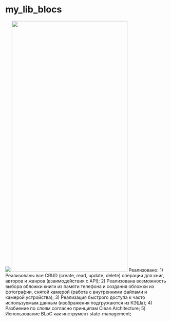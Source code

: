 # my_lib_blocs

<img src="https://github.com/SokolovAndr/my_lib_blocs/blob/master/demonstration.gif"/>
<img src="https://github.com/SokolovAndr/my_lib_blocs/blob/master/demonstration2.gif" width="360" height="780"/>
Реализовано:
1) Реализованы все CRUD (create, read, update, delete) операции для книг, авторов и жанров (взаимодействия с API);
2) Реализована возможность выбора обложки книги из памяти телефона и создания обложки из фотографии, снятой камерой (работа с внутренними файлами и камерой устройства);
3) Реализация быстрого доступа к часто используемым данным (изображения подгружаются из КЭШа);
4) Разбиение по слоям согласно принципам Clean Architecture;
5) Использование BLoC как инструмент state-management;
